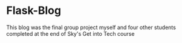 # Flask-Blog
This blog was the final group project myself and four other students completed at the end of Sky's Get into Tech course 
